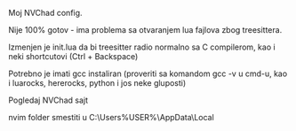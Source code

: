 Moj NVChad config.

Nije 100% gotov - ima problema sa otvaranjem lua fajlova zbog treesittera.

Izmenjen je init.lua da bi treesitter radio normalno sa C compilerom, kao i neki shortcutovi (Ctrl + Backspace)

Potrebno je imati gcc instaliran (proveriti sa komandom gcc -v u cmd-u, kao i luarocks, hererocks, python i jos neke gluposti)

Pogledaj NVChad sajt

nvim folder smestiti u C:\Users\%USER%\AppData\Local
